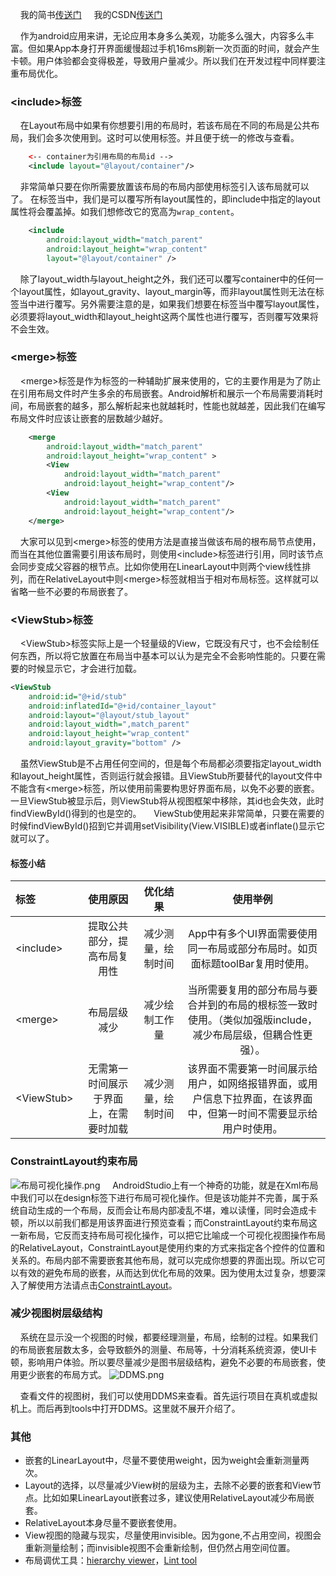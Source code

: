 &nbsp;&nbsp;&nbsp;&nbsp;我的简书[传送门](https://www.jianshu.com/p/faf57bd030ee)
&nbsp;&nbsp;&nbsp;&nbsp;我的CSDN[传送门](https://blog.csdn.net/github_38372075/article/details/80393167)


&nbsp;&nbsp;&nbsp;&nbsp;作为android应用来讲，无论应用本身多么美观，功能多么强大，内容多么丰富。但如果App本身打开界面缓慢超过手机16ms刷新一次页面的时间，就会产生卡顿。用户体验都会变得极差，导致用户量减少。所以我们在开发过程中同样要注重布局优化。
###     &lt;include&gt;标签
&nbsp;&nbsp;&nbsp;&nbsp;在Layout布局中如果有你想要引用的布局时，若该布局在不同的布局是公共布局，我们会多次使用到。这时可以使用<include>标签。并且便于统一的修改与查看。
```xml
    <-- container为引用布局的布局id -->
    <include layout="@layout/container"/>
```
&nbsp;&nbsp;&nbsp;&nbsp;非常简单只要在你所需要放置该布局的布局内部使用<include>标签引入该布局就可以了。
在<include>标签当中，我们是可以覆写所有layout属性的，即include中指定的layout属性将会覆盖掉。如我们想修改它的宽高为`wrap_content`。
```xml
    <include  
        android:layout_width="match_parent"  
        android:layout_height="wrap_content"  
        layout="@layout/container" />  
```
&nbsp;&nbsp;&nbsp;&nbsp;除了layout_width与layout_height之外，我们还可以覆写container中的任何一个layout属性，如layout_gravity、layout_margin等，而非layout属性则无法在<include>标签当中进行覆写。另外需要注意的是，如果我们想要在<include>标签当中覆写layout属性，必须要将layout_width和layout_height这两个属性也进行覆写，否则覆写效果将不会生效。
###     &lt;merge&gt;标签
&nbsp;&nbsp;&nbsp;&nbsp;&lt;merge&gt;标签是作为<include>标签的一种辅助扩展来使用的，它的主要作用是为了防止在引用布局文件时产生多余的布局嵌套。Android解析和展示一个布局需要消耗时间，布局嵌套的越多，那么解析起来也就越耗时，性能也就越差，因此我们在编写布局文件时应该让嵌套的层数越少越好。
```xml
    <merge  
        android:layout_width="match_parent"  
        android:layout_height="wrap_content" >
        <View  
            android:layout_width="match_parent"  
            android:layout_height="wrap_content"/>
        <View  
            android:layout_width="match_parent"  
            android:layout_height="wrap_content"/>
    </merge>
```
&nbsp;&nbsp;&nbsp;&nbsp;大家可以见到&lt;merge&gt;标签的使用方法是直接当做该布局的根布局节点使用，而当在其他位置需要引用该布局时，则使用&lt;include&gt;标签进行引用，同时该节点会同步变成父容器的根节点。比如你使用在LinearLayout中则两个view线性排列，而在RelativeLayout中则&lt;merge&gt;标签就相当于相对布局标签。这样就可以省略一些不必要的布局嵌套了。
###     &lt;ViewStub&gt;标签
&nbsp;&nbsp;&nbsp;&nbsp;&lt;ViewStub&gt;标签实际上是一个轻量级的View，它既没有尺寸，也不会绘制任何东西，所以将它放置在布局当中基本可以认为是完全不会影响性能的。只要在需要的时候显示它，才会进行加载。
```xml
<ViewStub
    android:id="@+id/stub"
    android:inflatedId="@+id/container_layout"
    android:layout="@layout/stub_layout"
    android:layout_width=",match_parent"
    android:layout_height="wrap_content"
    android:layout_gravity="bottom" />
```
&nbsp;&nbsp;&nbsp;&nbsp;虽然ViewStub是不占用任何空间的，但是每个布局都必须要指定layout_width和layout_height属性，否则运行就会报错。且ViewStub所要替代的layout文件中不能含有&lt;merge&gt;标签，所以使用前需要构思好界面布局，以免不必要的嵌套。一旦ViewStub被显示后，则ViewStub将从视图框架中移除，其id也会失效，此时findViewById()得到的也是空的。
&nbsp;&nbsp;&nbsp;&nbsp;ViewStub使用起来非常简单，只要在需要的时候findViewById()招到它并调用setVisibility(View.VISIBLE)或者inflate()显示它就可以了。
####     标签小结
| 标签               | 使用原因 | 优化结果 | 使用举例 |
| :----------------- |  :----:  |  :----:  | :------: |
| &lt;include&gt;    | 提取公共部分，提高布局复用性 |   减少测量，绘制时间     | App中有多个UI界面需要使用同一布局或部分布局时。如页面标题toolBar复用时使用。 |
| &lt;merge&gt;      |   布局层级减少   |   减少绘制工作量   | 当所需要复用的部分布局与要合并到的布局的根标签一致时使用。（类似加强版include，减少布局层级，但耦合性更强）。 |
| &lt;ViewStub&gt;   |    无需第一时间展示于界面上，在需要时加载  |  减少测量，绘制时间  | 该界面不需要第一时间展示给用户，如网络报错界面，或用户信息下拉界面，在该界面中，但第一时间不需要显示给用户时使用。 |
###     ConstraintLayout约束布局
![布局可视化操作.png](https://upload-images.jianshu.io/upload_images/12239817-d4414d2af1196126.png?imageMogr2/auto-orient/strip%7CimageView2/2/w/1240)
&nbsp;&nbsp;&nbsp;&nbsp;AndroidStudio上有一个神奇的功能，就是在Xml布局中我们可以在design标签下进行布局可视化操作。但是该功能并不完善，属于系统自动生成的一个布局，反而会让布局内部凌乱不堪，难以读懂，同时会造成卡顿，所以以前我们都是用该界面进行预览查看；而ConstraintLayout约束布局这一新布局，它反而支持布局可视化操作，可以把它比喻成一个可视化视图操作布局的RelativeLayout，ConstraintLayout是使用约束的方式来指定各个控件的位置和关系的。布局内部不需要嵌套其他布局，就可以完成你想要的界面出现。所以它可以有效的避免布局的嵌套，从而达到优化布局的效果。因为使用太过复杂，想要深入了解使用方法请点击[ConstraintLayout](https://blog.csdn.net/guolin_blog/article/details/53122387)。


###     减少视图树层级结构
&nbsp;&nbsp;&nbsp;&nbsp;系统在显示没一个视图的时候，都要经理测量，布局，绘制的过程。如果我们的布局嵌套层数太多，会导致额外的测量、布局等，十分消耗系统资源，使UI卡顿，影响用户体验。所以要尽量减少是图书层级结构，避免不必要的布局嵌套，使用更少嵌套的布局方式。
![DDMS.png](https://upload-images.jianshu.io/upload_images/12239817-1b2971d44799a92d.png?imageMogr2/auto-orient/strip%7CimageView2/2/w/1240)


&nbsp;&nbsp;&nbsp;&nbsp;查看文件的视图树，我们可以使用DDMS来查看。首先运行项目在真机或虚拟机上。而后再到tools中打开DDMS。这里就不展开介绍了。
###     其他
* 嵌套的LinearLayout中，尽量不要使用weight，因为weight会重新测量两次。
* Layout的选择，以尽量减少View树的层级为主，去除不必要的嵌套和View节点。比如如果LinearLayout嵌套过多，建议使用RelativeLayout减少布局嵌套。
* RelativeLayout本身尽量不要嵌套使用。
* View视图的隐藏与现实，尽量使用invisible。因为gone,不占用空间，视图会重新测量绘制；而invisible视图不会重新绘制，但仍然占用空间位置。
* 布局调优工具：[hierarchy viewer](https://developer.android.com/studio/profile/hierarchy-viewer)，[Lint tool](https://blog.csdn.net/u011240877/article/details/54141714)